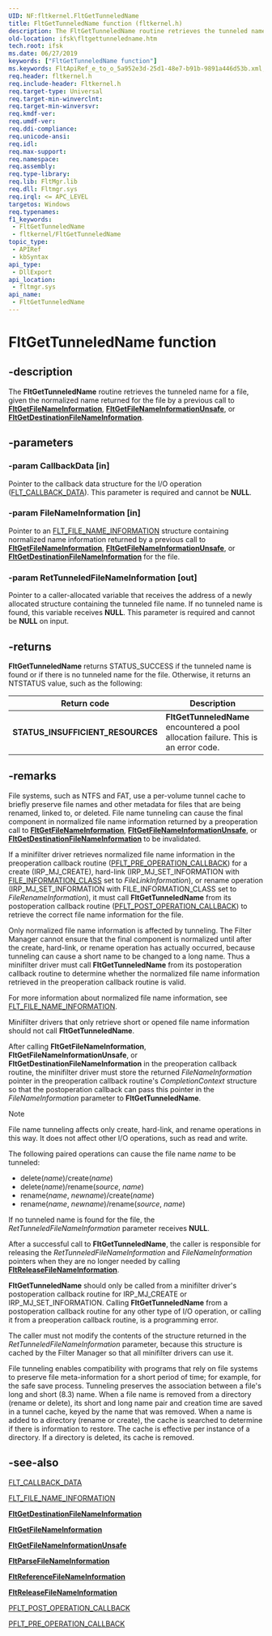 ```yaml
---
UID: NF:fltkernel.FltGetTunneledName
title: FltGetTunneledName function (fltkernel.h)
description: The FltGetTunneledName routine retrieves the tunneled name for a file, given the normalized name returned for the file by a previous call to FltGetFileNameInformation, FltGetFileNameInformationUnsafe, or FltGetDestinationFileNameInformation.
old-location: ifsk\fltgettunneledname.htm
tech.root: ifsk
ms.date: 06/27/2019
keywords: ["FltGetTunneledName function"]
ms.keywords: FltApiRef_e_to_o_5a952e3d-25d1-48e7-b91b-9891a446d53b.xml, FltGetTunneledName, FltGetTunneledName routine [Installable File System Drivers], fltkernel/FltGetTunneledName, ifsk.fltgettunneledname
req.header: fltkernel.h
req.include-header: Fltkernel.h
req.target-type: Universal
req.target-min-winverclnt: 
req.target-min-winversvr: 
req.kmdf-ver: 
req.umdf-ver: 
req.ddi-compliance: 
req.unicode-ansi: 
req.idl: 
req.max-support: 
req.namespace: 
req.assembly: 
req.type-library: 
req.lib: FltMgr.lib
req.dll: Fltmgr.sys
req.irql: <= APC_LEVEL
targetos: Windows
req.typenames: 
f1_keywords:
 - FltGetTunneledName
 - fltkernel/FltGetTunneledName
topic_type:
 - APIRef
 - kbSyntax
api_type:
 - DllExport
api_location:
 - fltmgr.sys
api_name:
 - FltGetTunneledName
---
```


# FltGetTunneledName function


## -description

The **FltGetTunneledName** routine retrieves the tunneled name for a file, given the normalized name returned for the file by a previous call to [**FltGetFileNameInformation**](./nf-fltkernel-fltgetfilenameinformation.md), [**FltGetFileNameInformationUnsafe**](./nf-fltkernel-fltgetfilenameinformationunsafe.md), or [**FltGetDestinationFileNameInformation**](./nf-fltkernel-fltgetdestinationfilenameinformation.md).

## -parameters

### -param CallbackData [in]


Pointer to the callback data structure for the I/O operation ([FLT_CALLBACK_DATA](./ns-fltkernel-_flt_callback_data.md)). This parameter is required and cannot be **NULL**.

### -param FileNameInformation [in]


Pointer to an [FLT_FILE_NAME_INFORMATION](./ns-fltkernel-_flt_file_name_information.md) structure containing normalized name information returned by a previous call to [**FltGetFileNameInformation**](./nf-fltkernel-fltgetfilenameinformation.md), [**FltGetFileNameInformationUnsafe**](./nf-fltkernel-fltgetfilenameinformationunsafe.md), or [**FltGetDestinationFileNameInformation**](./nf-fltkernel-fltgetdestinationfilenameinformation.md) for the file.

### -param RetTunneledFileNameInformation [out]


Pointer to a caller-allocated variable that receives the address of a newly allocated structure containing the tunneled file name. If no tunneled name is found, this variable receives **NULL**. This parameter is required and cannot be **NULL** on input.

## -returns

**FltGetTunneledName** returns STATUS_SUCCESS if the tunneled name is found or if there is no tunneled name for the file. Otherwise, it returns an NTSTATUS value, such as the following:

| Return code | Description |
| ----------- | ----------- |
| **STATUS_INSUFFICIENT_RESOURCES** | **FltGetTunneledName** encountered a pool allocation failure. This is an error code. |

## -remarks

File systems, such as NTFS and FAT, use a per-volume tunnel cache to briefly preserve file names and other metadata for files that are being renamed, linked to, or deleted. File name tunneling can cause the final component in normalized file name information returned by a preoperation call to [**FltGetFileNameInformation**](./nf-fltkernel-fltgetfilenameinformation.md), [**FltGetFileNameInformationUnsafe**](./nf-fltkernel-fltgetfilenameinformationunsafe.md), or [**FltGetDestinationFileNameInformation**](./nf-fltkernel-fltgetdestinationfilenameinformation.md) to be invalidated.

If a minifilter driver retrieves normalized file name information in the preoperation callback routine ([PFLT_PRE_OPERATION_CALLBACK](./nc-fltkernel-pflt_pre_operation_callback.md)) for a create (IRP_MJ_CREATE), hard-link (IRP_MJ_SET_INFORMATION with [FILE_INFORMATION_CLASS](../wdm/ne-wdm-_file_information_class.md) set to *FileLinkInformation*), or rename operation (IRP_MJ_SET_INFORMATION with FILE_INFORMATION_CLASS set to *FileRenameInformation*), it must call **FltGetTunneledName** from its postoperation callback routine ([PFLT_POST_OPERATION_CALLBACK](./nc-fltkernel-pflt_post_operation_callback.md)) to retrieve the correct file name information for the file.

Only normalized file name information is affected by tunneling. The Filter Manager cannot ensure that the final component is normalized until after the create, hard-link, or rename operation has actually occurred, because tunneling can cause a short name to be changed to a long name. Thus a minifilter driver must call **FltGetTunneledName** from its postoperation callback routine to determine whether the normalized file name information retrieved in the preoperation callback routine is valid.

For more information about normalized file name information, see [FLT_FILE_NAME_INFORMATION](./ns-fltkernel-_flt_file_name_information.md).

Minifilter drivers that only retrieve short or opened file name information should not call **FltGetTunneledName**.

After calling **FltGetFileNameInformation**, **FltGetFileNameInformationUnsafe**, or **FltGetDestinationFileNameInformation** in the preoperation callback routine, the minifilter driver must store the returned *FileNameInformation* pointer in the preoperation callback routine's *CompletionContext* structure so that the postoperation callback can pass this pointer in the *FileNameInformation* parameter to **FltGetTunneledName**.

> [!NOTE]
> File name tunneling affects only create, hard-link, and rename operations in this way. It does not affect other I/O operations, such as read and write.

The following paired operations can cause the file name *name* to be tunneled:

* delete(*name*)/create(*name*)
* delete(*name*)/rename(*source*, *name*)
* rename(*name*, *newname*)/create(*name*)
* rename(*name*, *newname*)/rename(*source*, *name*)

If no tunneled name is found for the file, the *RetTunneledFileNameInformation* parameter receives **NULL**.

After a successful call to **FltGetTunneledName**, the caller is responsible for releasing the *RetTunneledFileNameInformation* and *FileNameInformation* pointers when they are no longer needed by calling [**FltReleaseFileNameInformation**](./nf-fltkernel-fltreleasefilenameinformation.md).

**FltGetTunneledName** should only be called from a minifilter driver's postoperation callback routine for IRP_MJ_CREATE or IRP_MJ_SET_INFORMATION. Calling **FltGetTunneledName** from a postoperation callback routine for any other type of I/O operation, or calling it from a preoperation callback routine, is a programming error.

The caller must not modify the contents of the structure returned in the *RetTunneledFileNameInformation* parameter, because this structure is cached by the Filter Manager so that all minifilter drivers can use it.

File tunneling enables compatibility with programs that rely on file systems to preserve file meta-information for a short period of time; for example, for the safe save process. Tunneling preserves the association between a file's long and short (8.3) name. When a file name is removed from a directory (rename or delete), its short and long name pair and creation time are saved in a tunnel cache, keyed by the name that was removed. When a name is added to a directory (rename or create), the cache is searched to determine if there is information to restore. The cache is effective per instance of a directory. If a directory is deleted, its cache is removed.

## -see-also

[FLT_CALLBACK_DATA](./ns-fltkernel-_flt_callback_data.md)

[FLT_FILE_NAME_INFORMATION](./ns-fltkernel-_flt_file_name_information.md)

[**FltGetDestinationFileNameInformation**](./nf-fltkernel-fltgetdestinationfilenameinformation.md)

[**FltGetFileNameInformation**](./nf-fltkernel-fltgetfilenameinformation.md)

[**FltGetFileNameInformationUnsafe**](./nf-fltkernel-fltgetfilenameinformationunsafe.md)

[**FltParseFileNameInformation**](./nf-fltkernel-fltparsefilenameinformation.md)

[**FltReferenceFileNameInformation**](./nf-fltkernel-fltreferencefilenameinformation.md)

[**FltReleaseFileNameInformation**](./nf-fltkernel-fltreleasefilenameinformation.md)

[PFLT_POST_OPERATION_CALLBACK](./nc-fltkernel-pflt_post_operation_callback.md)

[PFLT_PRE_OPERATION_CALLBACK](./nc-fltkernel-pflt_pre_operation_callback.md)
